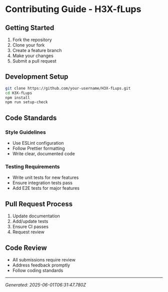 # Contributing Guide - H3X-fLups

## Getting Started

1. Fork the repository
2. Clone your fork
3. Create a feature branch
4. Make your changes
5. Submit a pull request

## Development Setup

```bash
git clone https://github.com/your-username/H3X-fLups.git
cd H3X-fLups
npm install
npm run setup-check
```

## Code Standards

### Style Guidelines
- Use ESLint configuration
- Follow Prettier formatting
- Write clear, documented code

### Testing Requirements
- Write unit tests for new features
- Ensure integration tests pass
- Add E2E tests for major features

## Pull Request Process

1. Update documentation
2. Add/update tests
3. Ensure CI passes
4. Request review

## Code Review

- All submissions require review
- Address feedback promptly
- Follow coding standards

---

*Generated: 2025-06-01T06:31:47.780Z*
